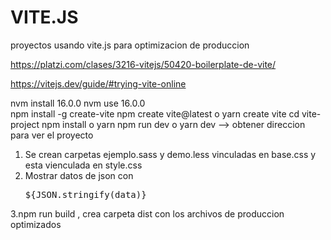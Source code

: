# VITE.JS

proyectos usando vite.js para optimizacion de produccion

https://platzi.com/clases/3216-vitejs/50420-boilerplate-de-vite/

https://vitejs.dev/guide/#trying-vite-online

nvm install 16.0.0
nvm use 16.0.0  
npm install -g create-vite
npm create vite@latest o yarn create vite
cd vite-project
npm install o yarn
npm run dev o yarn dev --> obtener direccion para ver el proyecto

1. Se crean carpetas ejemplo.sass y demo.less vinculadas en base.css y esta vienculada en style.css
2. Mostrar datos de json con <pre>${JSON.stringify(data)}</pre>

3.npm run build , crea carpeta dist con los archivos de produccion optimizados

